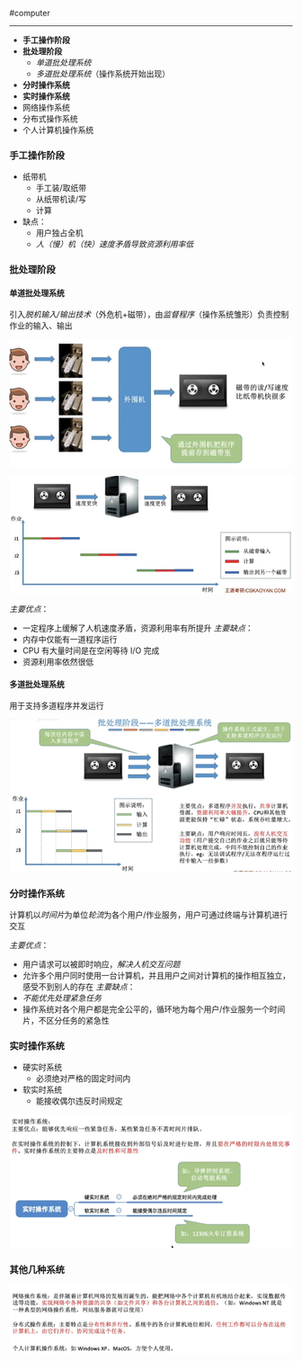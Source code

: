 #computer 

---
- **手工操作阶段**
- **批处理阶段**
	- *单道批处理系统*
	- *多道批处理系统*（操作系统开始出现）
- **分时操作系统**
- **实时操作系统**
- 网络操作系统
- 分布式操作系统
- 个人计算机操作系统
### 手工操作阶段
- 纸带机
	- 手工装/取纸带
	- 从纸带机读/写
	- 计算
- 缺点：
	- 用户独占全机
	- *人（慢）机（快）速度矛盾导致资源利用率低*

### 批处理阶段
#### 单道批处理系统

引入*脱机输入/输出技术*（外危机+磁带），由*监督程序*（操作系统雏形）负责控制作业的输入、输出

![](../../img/Pasted%20image%2020231225114201.png)

![](../../img/Pasted%20image%2020231225114221.png)

*主要优点*：
- 一定程序上缓解了人机速度矛盾，资源利用率有所提升
*主要缺点*：
- 内存中仅能有一道程序运行
- CPU 有大量时间是在空闲等待 I/O 完成
- 资源利用率依然很低

#### 多道批处理系统

用于支持多道程序并发运行

![](../../img/Pasted%20image%2020231225114429.png)

### 分时操作系统

计算机以*时间片*为单位*轮流*为各个用户/作业服务，用户可通过终端与计算机进行交互

*主要优点*：
- 用户请求可以被即时响应，*解决人机交互问题*
- 允许多个用户同时使用一台计算机，并且用户之间对计算机的操作相互独立，感受不到别人的存在
*主要缺点*：
- *不能优先处理紧急任务*
- 操作系统对各个用户都是完全公平的，循环地为每个用户/作业服务一个时间片，不区分任务的紧急性
### 实时操作系统

- 硬实时系统
	- 必须绝对严格的固定时间内
- 软实时系统
	- 能接收偶尔违反时间规定

![](../../img/Pasted%20image%2020231225114837.png)

### 其他几种系统

![](../../img/Pasted%20image%2020231225114857.png)
